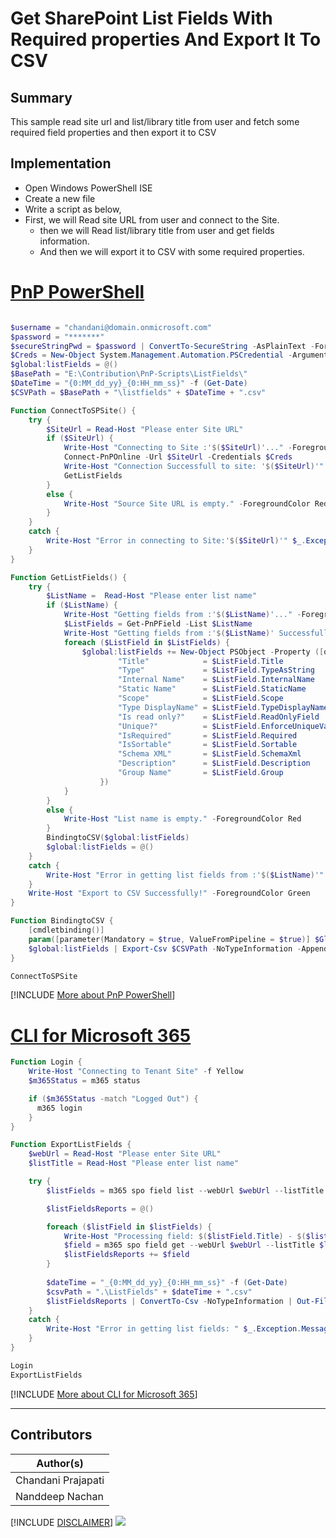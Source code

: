 

# Get SharePoint List Fields With Required properties And Export It To CSV

## Summary

This sample read site url and list/library title from user and fetch some required field properties and then export it to CSV

## Implementation

- Open Windows PowerShell ISE
- Create a new file
- Write a script as below,
- First, we will Read site URL from user and connect to the Site.
	- then we will Read list/library title from user and get fields information.
    - And then we will export it to CSV with some required properties.
 
# [PnP PowerShell](#tab/pnpps)
```powershell

$username = "chandani@domain.onmicrosoft.com"
$password = "*******"
$secureStringPwd = $password | ConvertTo-SecureString -AsPlainText -Force 
$Creds = New-Object System.Management.Automation.PSCredential -ArgumentList $username, $secureStringPwd
$global:listFields = @()
$BasePath = "E:\Contribution\PnP-Scripts\ListFields\"
$DateTime = "{0:MM_dd_yy}_{0:HH_mm_ss}" -f (Get-Date)
$CSVPath = $BasePath + "\listfields" + $DateTime + ".csv"

Function ConnectToSPSite() {
    try {
        $SiteUrl = Read-Host "Please enter Site URL"
        if ($SiteUrl) {
            Write-Host "Connecting to Site :'$($SiteUrl)'..." -ForegroundColor Yellow  
            Connect-PnPOnline -Url $SiteUrl -Credentials $Creds
            Write-Host "Connection Successfull to site: '$($SiteUrl)'" -ForegroundColor Green              
            GetListFields
        }
        else {
            Write-Host "Source Site URL is empty." -ForegroundColor Red
        }
    }
    catch {
        Write-Host "Error in connecting to Site:'$($SiteUrl)'" $_.Exception.Message -ForegroundColor Red               
    } 
}

Function GetListFields() {
    try {
        $ListName =  Read-Host "Please enter list name"
        if ($ListName) {
            Write-Host "Getting fields from :'$($ListName)'..." -ForegroundColor Yellow  
            $ListFields = Get-PnPField -List $ListName
            Write-Host "Getting fields from :'$($ListName)' Successfully!" -ForegroundColor Green  
            foreach ($ListField in $ListFields) {  
                $global:listFields += New-Object PSObject -Property ([ordered]@{
                        "Title"            = $ListField.Title                           
                        "Type"             = $ListField.TypeAsString                         
                        "Internal Name"    = $ListField.InternalName  
                        "Static Name"      = $ListField.StaticName  
                        "Scope"            = $ListField.Scope  
                        "Type DisplayName" = $ListField.TypeDisplayName                          
                        "Is read only?"    = $ListField.ReadOnlyField  
                        "Unique?"          = $ListField.EnforceUniqueValues  
                        "IsRequired"       = $ListField.Required
                        "IsSortable"       = $ListField.Sortable
                        "Schema XML"       = $ListField.SchemaXml
                        "Description"      = $ListField.Description 
                        "Group Name"       = $ListField.Group   
                    })
            }  
        }
        else {
            Write-Host "List name is empty." -ForegroundColor Red
        }
        BindingtoCSV($global:listFields)
        $global:listFields = @()
    }
    catch {
        Write-Host "Error in getting list fields from :'$($ListName)'" $_.Exception.Message -ForegroundColor Red               
    } 
    Write-Host "Export to CSV Successfully!" -ForegroundColor Green
}

Function BindingtoCSV {
    [cmdletbinding()]
    param([parameter(Mandatory = $true, ValueFromPipeline = $true)] $Global)       
    $global:listFields | Export-Csv $CSVPath -NoTypeInformation -Append            
}

ConnectToSPSite

```
[!INCLUDE [More about PnP PowerShell](../../docfx/includes/MORE-PNPPS.md)]


# [CLI for Microsoft 365](#tab/cli-m365-ps)
```powershell
Function Login {
    Write-Host "Connecting to Tenant Site" -f Yellow   
    $m365Status = m365 status

    if ($m365Status -match "Logged Out") {
      m365 login
    }
}

Function ExportListFields {
    $webUrl = Read-Host "Please enter Site URL"
    $listTitle = Read-Host "Please enter list name"

    try {
        $listFields = m365 spo field list --webUrl $webUrl --listTitle $listTitle --output json | ConvertFrom-Json

        $listFieldsReports = @()

        foreach ($listField in $listFields) {
            Write-Host "Processing field: $($listField.Title) - $($listField.Id)"
            $field = m365 spo field get --webUrl $webUrl --listTitle $listTitle --id $listField.Id --output json | ConvertFrom-Json
            $listFieldsReports += $field
        }
    
        $dateTime = "_{0:MM_dd_yy}_{0:HH_mm_ss}" -f (Get-Date)
        $csvPath = ".\ListFields" + $dateTime + ".csv"
        $listFieldsReports | ConvertTo-Csv -NoTypeInformation | Out-File -FilePath "SearchResults.csv"
    }
    catch {
        Write-Host "Error in getting list fields: " $_.Exception.Message -ForegroundColor Red                 
    }
}

Login
ExportListFields
```
[!INCLUDE [More about CLI for Microsoft 365](../../docfx/includes/MORE-CLIM365.md)]
***

## Contributors

| Author(s) |
|-----------|
| Chandani Prajapati |
| Nanddeep Nachan |

[!INCLUDE [DISCLAIMER](../../docfx/includes/DISCLAIMER.md)]
<img src="https://m365-visitor-stats.azurewebsites.net/script-samples/scripts/spo-get-and-export-list-fields" aria-hidden="true" />
